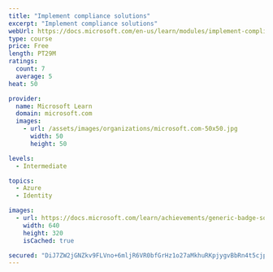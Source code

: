 ```yaml
---
title: "Implement compliance solutions"
excerpt: "Implement compliance solutions"
webUrl: https://docs.microsoft.com/en-us/learn/modules/implement-compliance-solutions/
type: course
price: Free
length: PT29M
ratings:
  count: 7
  average: 5
heat: 50

provider:
  name: Microsoft Learn
  domain: microsoft.com
  images:
    - url: /assets/images/organizations/microsoft.com-50x50.jpg
      width: 50
      height: 50

levels:
  - Intermediate

topics:
  - Azure
  - Identity

images:
  - url: https://docs.microsoft.com/learn/achievements/generic-badge-social.png
    width: 640
    height: 320
    isCached: true

secured: "DiJ7ZW2jGNZkv9FLVno+6mljR6VR0bfGrHz1o27aMkhuRKpjygvBbRn4t5cjpfseNITu+bLxPZ5ZHga4cClHzps5oaZDp760YDJHwZYWOjodo3VL1OyOQoFYVOia6yygbY7lQwXYPEB94/Xe+aqx9oXYfPrPFJ69A6vZuuPzvSpxUwalHsyuTfMLVVeuvLyjGqeL7jpbH7uA+/jojWzHGIQilCnBXu/VhAYdLyYnXwVAp/+ezHchxTa16ChUuKLVTkTTBtzTj3U++IHo/FTRT/vi7ioYxvZGTTSk1I7tlYS1deUztQzjAFScLUWqSuGovd4HpkHzRfOev4Y8Lg4poezd1Y0bnxOytusndT/6N6OrXCjvkUI1ybq3zMvwGwM179EmGV4FJ7VeeCpmdLO+FibVhKP7qiuWxG9lfdFsleo=;TkQLzmOTXgRzZVOMFs0FHg=="
---
```


